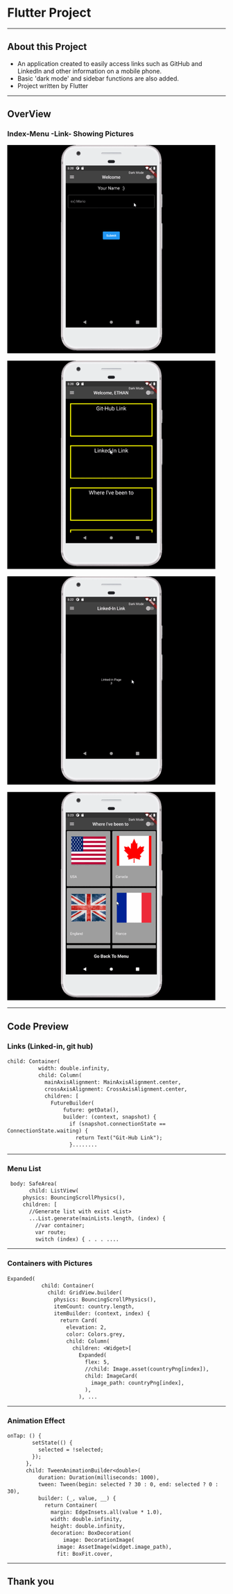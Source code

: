 # Flutter Project
- - -
## About this Project
* An application created to easily access links such as GitHub and LinkedIn and other information on a mobile phone.
* Basic 'dark mode' and sidebar functions are also added.
* Project written by Flutter
- - - 
## OverView   
### Index-Menu -Link- Showing Pictures
![Index Page](image/Index.gif)   
   
![Menu Page](image/Menu.gif)   
   
![Link](image/Linked.gif)     

![Container](image/Travel.gif)

- - -
## Code Preview
### Links (Linked-in, git hub)   
```
child: Container(
          width: double.infinity,
          child: Column(
            mainAxisAlignment: MainAxisAlignment.center,
            crossAxisAlignment: CrossAxisAlignment.center,
            children: [
              FutureBuilder(
                  future: getData(),
                  builder: (context, snapshot) {
                    if (snapshot.connectionState == ConnectionState.waiting) {
                      return Text("Git-Hub Link");
                    }........
  ```             
- - -

### Menu List
   ```
    body: SafeArea(
          child: ListView(
        physics: BouncingScrollPhysics(),
        children: [
          //Generate list with exist <List>
          ...List.generate(mainLists.length, (index) {
            //var container;
            var route;
            switch (index) { . . . ....
   ```   

- - -

### Containers with Pictures   
   
   ```
   Expanded(
              child: Container(
                child: GridView.builder(
                  physics: BouncingScrollPhysics(),
                  itemCount: country.length,
                  itemBuilder: (context, index) {
                    return Card(
                      elevation: 2,
                      color: Colors.grey,
                      child: Column(
                        children: <Widget>[
                          Expanded(
                            flex: 5,
                            //child: Image.asset(countryPng[index]),
                            child: ImageCard(
                              image_path: countryPng[index],
                            ),
                          ), ...
   ```   
- - -   

### Animation Effect   

```
onTap: () {
        setState(() {
          selected = !selected;
        });
      },
      child: TweenAnimationBuilder<double>(
          duration: Duration(milliseconds: 1000),
          tween: Tween(begin: selected ? 30 : 0, end: selected ? 0 : 30),
          builder: (_, value, __) {
            return Container(
              margin: EdgeInsets.all(value * 1.0),
              width: double.infinity,
              height: double.infinity,
              decoration: BoxDecoration(
                  image: DecorationImage(
                image: AssetImage(widget.image_path),
                fit: BoxFit.cover,
```   
- - -   
## Thank you




